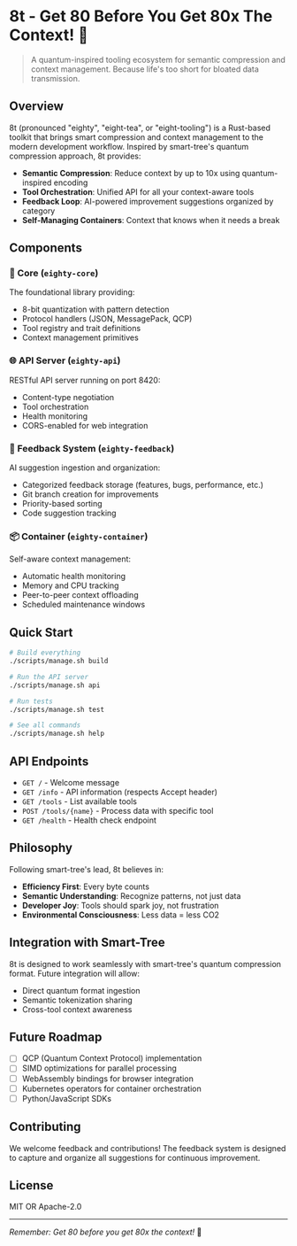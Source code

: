 # 8t - Get 80 Before You Get 80x The Context! 🎸

> A quantum-inspired tooling ecosystem for semantic compression and context management. Because life's too short for bloated data transmission.

## Overview

8t (pronounced "eighty", "eight-tea", or "eight-tooling") is a Rust-based toolkit that brings smart compression and context management to the modern development workflow. Inspired by smart-tree's quantum compression approach, 8t provides:

- **Semantic Compression**: Reduce context by up to 10x using quantum-inspired encoding
- **Tool Orchestration**: Unified API for all your context-aware tools
- **Feedback Loop**: AI-powered improvement suggestions organized by category
- **Self-Managing Containers**: Context that knows when it needs a break

## Components

### 🎯 Core (`eighty-core`)
The foundational library providing:
- 8-bit quantization with pattern detection
- Protocol handlers (JSON, MessagePack, QCP)
- Tool registry and trait definitions
- Context management primitives

### 🌐 API Server (`eighty-api`)
RESTful API server running on port 8420:
- Content-type negotiation
- Tool orchestration
- Health monitoring
- CORS-enabled for web integration

### 📝 Feedback System (`eighty-feedback`)
AI suggestion ingestion and organization:
- Categorized feedback storage (features, bugs, performance, etc.)
- Git branch creation for improvements
- Priority-based sorting
- Code suggestion tracking

### 📦 Container (`eighty-container`)
Self-aware context management:
- Automatic health monitoring
- Memory and CPU tracking
- Peer-to-peer context offloading
- Scheduled maintenance windows

## Quick Start

```bash
# Build everything
./scripts/manage.sh build

# Run the API server
./scripts/manage.sh api

# Run tests
./scripts/manage.sh test

# See all commands
./scripts/manage.sh help
```

## API Endpoints

- `GET /` - Welcome message
- `GET /info` - API information (respects Accept header)
- `GET /tools` - List available tools
- `POST /tools/{name}` - Process data with specific tool
- `GET /health` - Health check endpoint

## Philosophy

Following smart-tree's lead, 8t believes in:
- **Efficiency First**: Every byte counts
- **Semantic Understanding**: Recognize patterns, not just data
- **Developer Joy**: Tools should spark joy, not frustration
- **Environmental Consciousness**: Less data = less CO2

## Integration with Smart-Tree

8t is designed to work seamlessly with smart-tree's quantum compression format. Future integration will allow:
- Direct quantum format ingestion
- Semantic tokenization sharing
- Cross-tool context awareness

## Future Roadmap

- [ ] QCP (Quantum Context Protocol) implementation
- [ ] SIMD optimizations for parallel processing
- [ ] WebAssembly bindings for browser integration
- [ ] Kubernetes operators for container orchestration
- [ ] Python/JavaScript SDKs

## Contributing

We welcome feedback and contributions! The feedback system is designed to capture and organize all suggestions for continuous improvement.

## License

MIT OR Apache-2.0

---

*Remember: Get 80 before you get 80x the context!* 🎸